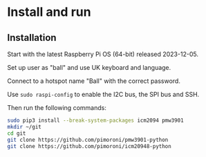 # Install and run

## Installation

Start with the latest Raspberry Pi OS (64-bit) released 2023-12-05.

Set up user as "ball" and use UK keyboard and language.

Connect to a hotspot name "Ball" with the correct password.

Use `sudo raspi-config` to enable the I2C bus, the SPI bus and SSH.

Then run the following commands:

```bash
sudo pip3 install --break-system-packages icm2094 pmw3901
mkdir ~/git
cd git
git clone https://github.com/pimoroni/pmw3901-python
git clone https://github.com/pimoroni/icm20948-python

```